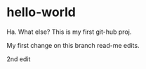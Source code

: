 # hello-world
Ha.  What else? This is my first git-hub proj.


My first change on this branch read-me edits.

2nd edit
